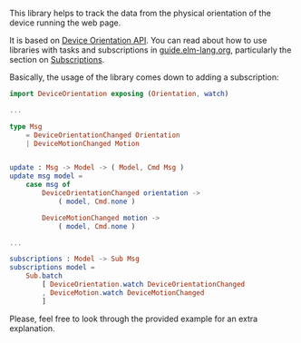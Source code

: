 This library helps to track the data from the physical orientation of the device running the web page.

It is based on [Device Orientation API](https://developer.mozilla.org/en-US/docs/Web/API/DeviceOrientationEvent). You can read about how to use libraries with tasks and subscriptions in [guide.elm-lang.org](guide.elm-lang.org), particularly the section on [Subscriptions](https://guide.elm-lang.org/architecture/effects/).

Basically, the usage of the library comes down to adding a subscription:

```elm
import DeviceOrientation exposing (Orientation, watch)

...

type Msg
    = DeviceOrientationChanged Orientation
    | DeviceMotionChanged Motion


update : Msg -> Model -> ( Model, Cmd Msg )
update msg model =
    case msg of
        DeviceOrientationChanged orientation ->
            ( model, Cmd.none )

        DeviceMotionChanged motion ->
            ( model, Cmd.none )

...

subscriptions : Model -> Sub Msg
subscriptions model =
    Sub.batch
        [ DeviceOrientation.watch DeviceOrientationChanged
        , DeviceMotion.watch DeviceMotionChanged
        ]

```

Please, feel free to look through the provided example for an extra explanation.
